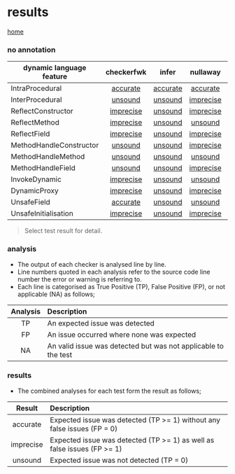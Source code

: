 # results

[home](https://github.com/michaelemery/staticanalysis)

### no annotation

| dynamic language feature | checkerfwk | infer | nullaway | pmd | spotbugs |
| --- | :---: | :---: | :---: | :---: | :---: |
| IntraProcedural | [accurate](https://github.com/michaelemery/staticanalysis/blob/master/results/nullness/checkerframework.md#IntraProcedural) | [accurate](https://github.com/michaelemery/staticanalysis/blob/master/results/nullness/infer.md#IntraProcedural) | [accurate](https://github.com/michaelemery/staticanalysis/blob/master/results/nullness/nullaway.md#IntraProcedural) | [unsound](https://github.com/michaelemery/staticanalysis/blob/master/results/nullness/pmd.md#IntraProcedural) | [accurate](https://github.com/michaelemery/staticanalysis/blob/master/results/nullness/spotbugs.md#IntraProcedural) |
| InterProcedural | [unsound](https://github.com/michaelemery/staticanalysis/blob/master/results/nullness/checkerframework.md#InterProcedural) | [unsound](https://github.com/michaelemery/staticanalysis/blob/master/results/nullness/infer.md#InterProcedural) | [imprecise](https://github.com/michaelemery/staticanalysis/blob/master/results/nullness/nullaway.md#InterProcedural) | [unsound](https://github.com/michaelemery/staticanalysis/blob/master/results/nullness/pmd.md#InterProcedural) | [unsound](https://github.com/michaelemery/staticanalysis/blob/master/results/nullness/spotbugs.md#InterProcedural) |
| ReflectConstructor | [imprecise](https://github.com/michaelemery/staticanalysis/blob/master/results/nullness/checkerframework.md#ReflectConstructor) | [unsound](https://github.com/michaelemery/staticanalysis/blob/master/results/nullness/infer.md#ReflectConstructor) | [imprecise](https://github.com/michaelemery/staticanalysis/blob/master/results/nullness/nullaway.md#ReflectConstructor) | [unsound](https://github.com/michaelemery/staticanalysis/blob/master/results/nullness/pmd.md#ReflectConstructor) | [unsound](https://github.com/michaelemery/staticanalysis/blob/master/results/nullness/spotbugs.md#ReflectConstructor) |
| ReflectMethod | [imprecise](https://github.com/michaelemery/staticanalysis/blob/master/results/nullness/checkerframework.md#ReflectMethod) | [unsound](https://github.com/michaelemery/staticanalysis/blob/master/results/nullness/infer.md#ReflectMethod) | [unsound](https://github.com/michaelemery/staticanalysis/blob/master/results/nullness/nullaway.md#ReflectMethod) | [unsound](https://github.com/michaelemery/staticanalysis/blob/master/results/nullness/pmd.md#ReflectMethod) | [unsound](https://github.com/michaelemery/staticanalysis/blob/master/results/nullness/spotbugs.md#ReflectMethod) |
| ReflectField | [imprecise](https://github.com/michaelemery/staticanalysis/blob/master/results/nullness/checkerframework.md#ReflectField) | [unsound](https://github.com/michaelemery/staticanalysis/blob/master/results/nullness/infer.md#ReflectField) | [imprecise](https://github.com/michaelemery/staticanalysis/blob/master/results/nullness/nullaway.md#ReflectField) | [unsound](https://github.com/michaelemery/staticanalysis/blob/master/results/nullness/pmd.md#ReflectField) | [unsound](https://github.com/michaelemery/staticanalysis/blob/master/results/nullness/spotbugs.md#ReflectField) |
| MethodHandleConstructor | [unsound](https://github.com/michaelemery/staticanalysis/blob/master/results/nullness/checkerframework.md#MethodHandleConstructor) | [unsound](https://github.com/michaelemery/staticanalysis/blob/master/results/nullness/infer.md#MethodHandleConstructor) | [imprecise](https://github.com/michaelemery/staticanalysis/blob/master/results/nullness/nullaway.md#MethodHandleConstructor) | [unsound](https://github.com/michaelemery/staticanalysis/blob/master/results/nullness/pmd.md#MethodHandleConstructor) | [unsound](https://github.com/michaelemery/staticanalysis/blob/master/results/nullness/spotbugs.md#MethodHandleConstructor) |
| MethodHandleMethod | [unsound](https://github.com/michaelemery/staticanalysis/blob/master/results/nullness/checkerframework.md#MethodHandleMethod) | [unsound](https://github.com/michaelemery/staticanalysis/blob/master/results/nullness/infer.md#MethodHandleMethod) | [unsound](https://github.com/michaelemery/staticanalysis/blob/master/results/nullness/nullaway.md#MethodHandleMethod) | [unsound](https://github.com/michaelemery/staticanalysis/blob/master/results/nullness/pmd.md#MethodHandleMethod) | [unsound](https://github.com/michaelemery/staticanalysis/blob/master/results/nullness/spotbugs.md#MethodHandleMethod) |
| MethodHandleField | [unsound](https://github.com/michaelemery/staticanalysis/blob/master/results/nullness/checkerframework.md#MethodHandleField) | [unsound](https://github.com/michaelemery/staticanalysis/blob/master/results/nullness/infer.md#MethodHandleField) | [imprecise](https://github.com/michaelemery/staticanalysis/blob/master/results/nullness/nullaway.md#MethodHandleField) | [unsound](https://github.com/michaelemery/staticanalysis/blob/master/results/nullness/pmd.md#MethodHandleField) | [unsound](https://github.com/michaelemery/staticanalysis/blob/master/results/nullness/spotbugs.md#MethodHandleField) |
| InvokeDynamic | [imprecise](https://github.com/michaelemery/staticanalysis/blob/master/results/nullness/checkerframework.md#InvokeDynamic) | [unsound](https://github.com/michaelemery/staticanalysis/blob/master/results/nullness/infer.md#InvokeDynamic) | [unsound](https://github.com/michaelemery/staticanalysis/blob/master/results/nullness/nullaway.md#InvokeDynamic) | [unsound](https://github.com/michaelemery/staticanalysis/blob/master/results/nullness/pmd.md#InvokeDynamic) | [unsound](https://github.com/michaelemery/staticanalysis/blob/master/results/nullness/spotbugs.md#InvokeDynamic) |
| DynamicProxy | [imprecise](https://github.com/michaelemery/staticanalysis/blob/master/results/nullness/checkerframework.md#DynamicProxy) | [unsound](https://github.com/michaelemery/staticanalysis/blob/master/results/nullness/infer.md#DynamicProxy) | [imprecise](https://github.com/michaelemery/staticanalysis/blob/master/results/nullness/nullaway.md#DynamicProxy) | [unsound](https://github.com/michaelemery/staticanalysis/blob/master/results/nullness/pmd.md#DynamicProxy) | [unsound](https://github.com/michaelemery/staticanalysis/blob/master/results/nullness/spotbugs.md#DynamicProxy) |
| UnsafeField | [accurate](https://github.com/michaelemery/staticanalysis/blob/master/results/nullness/checkerframework.md#UnsafeField) | [unsound](https://github.com/michaelemery/staticanalysis/blob/master/results/nullness/infer.md#UnsafeField) | [unsound](https://github.com/michaelemery/staticanalysis/blob/master/results/nullness/nullaway.md#UnsafeField) | [unsound](https://github.com/michaelemery/staticanalysis/blob/master/results/nullness/pmd.md#UnsafeField) | [unsound](https://github.com/michaelemery/staticanalysis/blob/master/results/nullness/spotbugs.md#UnsafeField) |
| UnsafeInitialisation | [imprecise](https://github.com/michaelemery/staticanalysis/blob/master/results/nullness/checkerframework.md#UnsafeInitialisation) | [unsound](https://github.com/michaelemery/staticanalysis/blob/master/results/nullness/infer.md#UnsafeInitialisation) | [imprecise](https://github.com/michaelemery/staticanalysis/blob/master/results/nullness/spotbugs.md#UnsafeInitialisation) | [unsound](https://github.com/michaelemery/staticanalysis/blob/master/results/nullness/pmd.md#UnsafeInitialisation) | [unsound](https://github.com/michaelemery/staticanalysis/blob/master/results/nullness/spotbugs.md#UnsafeInitialisation) |

> Select test result for detail.

### analysis

* The output of each checker is analysed line by line.
* Line numbers quoted in each analysis refer to the source code line number the error or warning is referring to.
* Each line is categorised as True Positive (TP), False Positive (FP), or not applicable (NA) as follows;

| Analysis | Description |
| :---: | :--- |
| TP | An expected issue was detected |
| FP | An issue occurred where none was expected |
| NA | An valid issue was detected but was not applicable to the test |

### results

* The combined analyses for each test form the result as follows;

| Result | Description |
| :---: | :--- |
| accurate | Expected issue was detected (TP >= 1) without any false issues (FP = 0) |
| imprecise | Expected issue was detected (TP >= 1) as well as false issues (FP >= 1) |
| unsound | Expected issue was not detected (TP = 0)|
